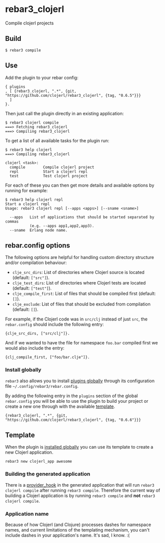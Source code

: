 rebar3_clojerl
=====

Compile clojerl projects

## Build

    $ rebar3 compile

## Use

Add the plugin to your rebar config:

    { plugins
    , [ {rebar3_clojerl, ".*", {git, "https://github.com/clojerl/rebar3_clojerl", {tag, "0.6.5"}}}
      ]
    }.

Then just call the plugin directly in an existing application:

    $ rebar3 clojerl compile
    ===> Fetching rebar3_clojerl
    ===> Compiling rebar3_clojerl

To get a list of all available tasks for the plugin run:

    $ rebar3 help clojerl
    ===> Compiling rebar3_clojerl

    clojerl <task>:
      compile        Compile clojerl project
      repl           Start a clojerl repl
      test           Test clojerl project

For each of these you can then get more details and available options by running
for example:

    $ rebar3 help clojerl repl
    Start a clojerl repl
	Usage: rebar3 clojerl repl [--apps <apps>] [--sname <sname>]

	  --apps   List of applications that should be started separated by commas
	           (e.g. --apps app1,app2,app3).
	  --sname  Erlang node name.

## rebar.config options

The following options are helpful for handling custom directory structure and/or
compilation behaviour:

- `clje_src_dirs`: List of directories where Clojerl source is located (default: `["src"]`).
- `clje_test_dirs`: List of directories where Clojerl tests are located (default: `["test"]`).
- `clje_compile_first`: List of files that should be compiled first (default: `[]`).
- `clje_exclude`: List of files that should be excluded from compilation (default: `[]`).

For example, if the Clojerl code was in `src/clj` instead of just `src`, the
`rebar.config` should include the following entry:

```
{clje_src_dirs, ["src/clj"]}.
```

And if we wanted to have the file for namespace `foo.bar` compiled first we would
also include the entry:

```
{clj_compile_first, ["foo/bar.clje"]}.
```

### Install globally

`rebar3` also allows you to install [plugins globally][rebar3-plugins] through its
configuration file `~/.config/rebar3/rebar.config`.

By adding the following entry in the `plugins` section of the global `rebar.config`
you will be able to use the plugin to build your project or create a new one through
with the available [template](#template).

    {rebar3_clojerl, ".*", {git, "https://github.com/clojerl/rebar3_clojerl", {tag, "0.6.6"}}}

## Template

When the plugin is [installed globally](#install-globally) you can use its template
to create a new Clojerl application.

    rebar3 new clojerl_app awesome

### Building the generated application

There is a [provider_hook][rebar3-provider-hooks] in the generated application that
will run `rebar3 clojerl compile` after running `rebar3 compile`. Therefore the current
way of building a Clojerl application is by running `rebar3 compile` and **not**
`rebar3 clojerl compile`.

### Application name

Because of how Clojerl (and Clojure) processes dashes for namespace names,
and current limitations of the templating mechanism, you can't include dashes in your
application's name. It's sad, I know. :(

[rebar3-plugins]: https://www.rebar3.org/docs/using-available-plugins
[rebar3-provider-hooks]: https://www.rebar3.org/docs/configuration#section-provider-hooks
